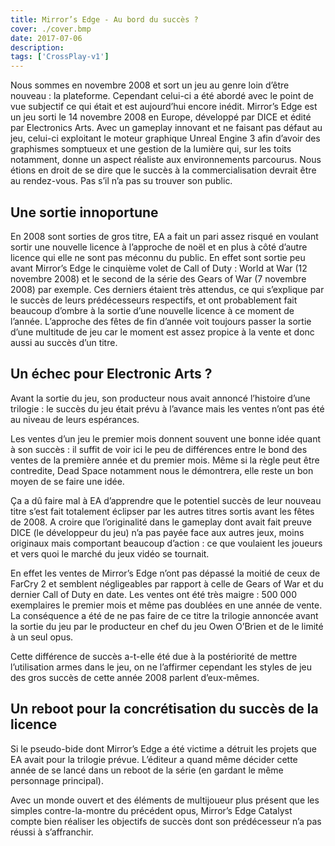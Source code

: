 ```yaml
---
title: Mirror’s Edge - Au bord du succès ?
cover: ./cover.bmp
date: 2017-07-06
description: 
tags: ['CrossPlay-v1']
---
```

Nous sommes en novembre 2008 et sort un jeu au genre loin d’être nouveau : la plateforme. Cependant celui-ci a été abordé avec le point de vue subjectif ce qui était et est aujourd’hui encore inédit.
Mirror’s Edge est un jeu sorti le 14 novembre 2008 en Europe, développé par DICE et édité par Electronics Arts. Avec un gameplay innovant et ne faisant pas défaut au jeu, celui-ci exploitant le moteur graphique Unreal Engine 3 afin d’avoir des graphismes somptueux et une gestion de la lumière qui, sur les toits notamment, donne un aspect réaliste aux environnements parcourus. Nous étions en droit de se dire que le succès à la commercialisation devrait être au rendez-vous. Pas s’il n’a pas su trouver son public.

## Une sortie innoportune
En 2008 sont sorties de gros titre, EA a fait un pari assez risqué en voulant sortir une nouvelle licence à l’approche de noël et en plus à côté d’autre licence qui elle ne sont pas méconnu du public. En effet sont sortie peu avant Mirror’s Edge le cinquième volet de Call of Duty : World at War (12 novembre 2008) et le second de la série des Gears of War (7 novembre 2008) par exemple. Ces derniers étaient très attendus, ce qui s’explique par le succès de leurs prédécesseurs respectifs, et ont probablement fait beaucoup d’ombre à la sortie d’une nouvelle licence à ce moment de l’année. L’approche des fêtes de fin d’année voit toujours passer la sortie d’une multitude de jeu car le moment est assez propice à la vente et donc aussi au succès d’un titre.

## Un échec pour Electronic Arts ?
Avant la sortie du jeu, son producteur nous avait annoncé l’histoire d’une trilogie : le succès du jeu était prévu à l’avance mais les ventes n’ont pas été au niveau de leurs espérances.

Les ventes d’un jeu le premier mois donnent souvent une bonne idée quant à son succès : il suffit de voir ici le peu de différences entre le bond des ventes de la première année et du premier mois. Même si la règle peut être contredite, Dead Space notamment nous le démontrera, elle reste un bon moyen de se faire une idée.

Ça a dû faire mal à EA d’apprendre que le potentiel succès de leur nouveau titre s’est fait totalement éclipser par les autres titres sortis avant les fêtes de 2008. A croire que l’originalité dans le gameplay dont avait fait preuve DICE (le développeur du jeu) n’a pas payée face aux autres jeux, moins originaux mais comportant beaucoup d’action : ce que voulaient les joueurs et vers quoi le marché du jeux vidéo se tournait.

En effet les ventes de Mirror’s Edge n’ont pas dépassé la moitié de ceux de FarCry 2 et semblent négligeables par rapport à celle de Gears of War et du dernier Call of Duty en date. Les ventes ont été très maigre : 500 000 exemplaires le premier mois et même pas doublées en une année de vente. La conséquence a été de ne pas faire de ce titre la trilogie annoncée avant la sortie du jeu par le producteur en chef du jeu Owen O’Brien et de le limité à un seul opus.

Cette différence de succès a-t-elle été due à la postériorité de mettre l’utilisation armes dans le jeu, on ne l’affirmer cependant les styles de jeu des gros succès de cette année 2008 parlent d’eux-mêmes.

## Un reboot pour la concrétisation du succès de la licence
Si le pseudo-bide dont Mirror’s Edge a été victime a détruit les projets que EA avait pour la trilogie prévue. L’éditeur a quand même décider cette année de se lancé dans un reboot de la série (en gardant le même personnage principal).

Avec un monde ouvert et des éléments de multijoueur plus présent que les simples contre-la-montre du précédent opus, Mirror’s Edge Catalyst compte bien réaliser les objectifs de succès dont son prédécesseur n’a pas réussi à s’affranchir.

